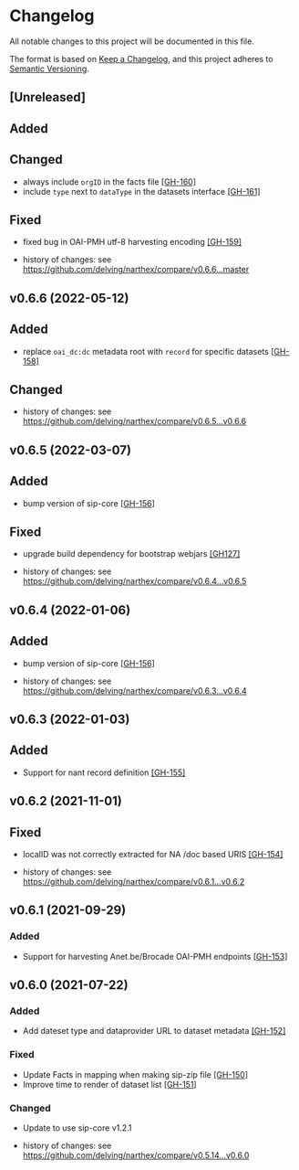 # Changelog
All notable changes to this project will be documented in this file.

The format is based on [Keep a Changelog](https://keepachangelog.com/en/1.0.0/),
and this project adheres to [Semantic Versioning](https://semver.org/spec/v2.0.0.html).

## [Unreleased]

## Added

## Changed

- always include `orgID` in the facts file [[GH-160]](https://github.com/delving/narthex/pull/160)
- include `type` next to `dataType` in the datasets interface [[GH-161]](https://github.com/delving/narthex/pull/161)

## Fixed

- fixed bug in OAI-PMH utf-8 harvesting encoding [[GH-159]](https://github.com/delving/narthex/pull/159)


- history of changes: see https://github.com/delving/narthex/compare/v0.6.6...master

## v0.6.6 (2022-05-12)

## Added

- replace `oai_dc:dc` metadata root with `record` for specific datasets [[GH-158]](https://github.com/delving/narthex/pull/158)

## Changed

- history of changes: see https://github.com/delving/narthex/compare/v0.6.5...v0.6.6

## v0.6.5 (2022-03-07)

## Added

* bump version of sip-core [[GH-156]](https://github.com/delving/narthex/pull/156)

## Fixed

* upgrade build dependency for bootstrap webjars [[GH127]](https://github.com/delving/narthex/pull/157)
 
- history of changes: see https://github.com/delving/narthex/compare/v0.6.4...v0.6.5

## v0.6.4 (2022-01-06)

## Added

* bump version of sip-core [[GH-156]](https://github.com/delving/narthex/pull/156)
- history of changes: see https://github.com/delving/narthex/compare/v0.6.3...v0.6.4


## v0.6.3 (2022-01-03)

## Added

* Support for nant record definition [[GH-155]](https://github.com/delving/narthex/pull/155)

## v0.6.2 (2021-11-01)

## Fixed

* localID was not correctly extracted for NA /doc based URIS [[GH-154]](https://github.com/delving/narthex/pull/154)
 
- history of changes: see https://github.com/delving/narthex/compare/v0.6.1...v0.6.2

## v0.6.1 (2021-09-29)

### Added 

* Support for harvesting Anet.be/Brocade OAI-PMH endpoints [[GH-153]](https://github.com/delving/narthex/pull/153)

## v0.6.0 (2021-07-22)

### Added 

* Add dateset type and dataprovider URL to dataset metadata [[GH-152]](https://github.com/delving/narthex/pull/152)

### Fixed

* Update Facts in mapping when making sip-zip file [[GH-150]](https://github.com/delving/narthex/pull/150)
* Improve time to render of dataset list [[GH-151]](https://github.com/delving/narthex/pull/151)

### Changed

* Update to use sip-core v1.2.1

- history of changes: see https://github.com/delving/narthex/compare/v0.5.14...v0.6.0
